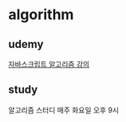 # algorithm

## udemy

[자바스크립트 알고리즘 강의](https://www.udemy.com/course/best-javascript-data-structures/)

## study

알고리즘 스터디 매주 화요일 오후 9시
